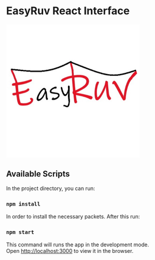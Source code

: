 # EasyRuv React Interface
<img src="https://github.com/ShacharMarkovich/EasyRuv/blob/master/src/images/logo.png" width="360">

## Available Scripts

In the project directory, you can run:

### `npm install`

In order to install the necessary packets.
After this run: 

### `npm start`

This command will runs the app in the development mode.\
Open [http://localhost:3000](http://localhost:3000) to view it in the browser.
